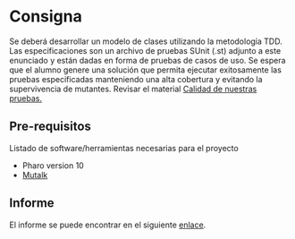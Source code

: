 # Consigna
Se deberá desarrollar un modelo de clases utilizando la metodología TDD. Las especificaciones son un 
archivo de pruebas SUnit (.st) adjunto a este enunciado y están dadas en forma de pruebas de casos de uso.
Se espera que el alumno genere una solución que permita ejecutar exitosamente las pruebas especificadas manteniendo 
una alta cobertura y evitando la supervivencia de mutantes. Revisar el material [Calidad de nuestras pruebas.](https://github.com/fiuba/algo3_test_quality)

## Pre-requisitos

Listado de software/herramientas necesarias para el proyecto

- Pharo version 10
- [Mutalk](https://github.com/pharo-contributions/mutalk)

## Informe

El informe se puede encontrar en el siguiente [enlace](./docs/).
